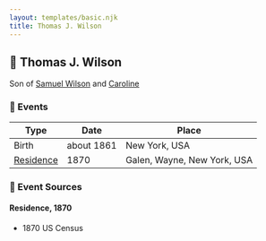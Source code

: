 ```yaml
---
layout: templates/basic.njk
title: Thomas J. Wilson
---
```

## 🔵 Thomas J. Wilson

Son of [Samuel Wilson](/people/2/26563376) and [Caroline ](/people/4/42501514)

### 📆 Events

Type | Date | Place
------ | ------ | ------
Birth | about 1861 | New York, USA
[Residence](#event-c8c4d084-a167-4459-b5dc-8d2fbf5dab5f) | 1870 | Galen, Wayne, New York, USA

### 📰 Event Sources

#### <a id="event-c8c4d084-a167-4459-b5dc-8d2fbf5dab5f"></a> Residence, 1870
* 1870 US Census
